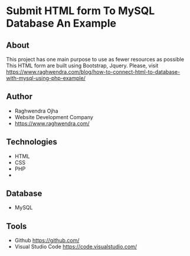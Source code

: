 # Submit HTML form To MySQL Database An Example 

## About
This project has one main purpose to use as fewer resources as possible
This HTML form are built using Bootstrap, Jquery.
Please, visit https://www.raghwendra.com/blog/how-to-connect-html-to-database-with-mysql-using-php-example/

## Author
* Raghwendra Ojha
* Website Development Company 
* https://www.raghwendra.com/
## Technologies
* HTML
* CSS
* PHP
* 
## Database
* MySQL

## Tools
* Github https://github.com/
* Visual Studio Code https://code.visualstudio.com/

